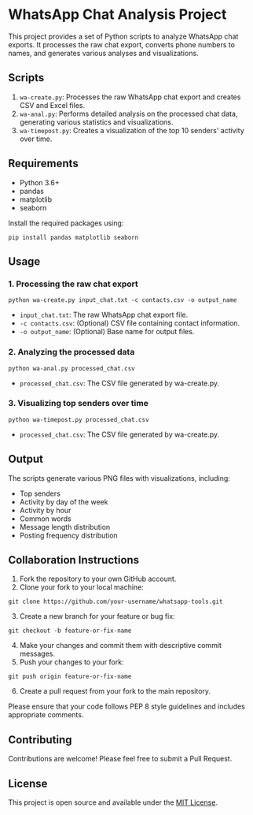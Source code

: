 # WhatsApp Chat Analysis Project

This project provides a set of Python scripts to analyze WhatsApp chat exports. It processes the raw chat export, converts phone numbers to names, and generates various analyses and visualizations.

## Scripts

1. `wa-create.py`: Processes the raw WhatsApp chat export and creates CSV and Excel files.
2. `wa-anal.py`: Performs detailed analysis on the processed chat data, generating various statistics and visualizations.
3. `wa-timepost.py`: Creates a visualization of the top 10 senders' activity over time.

## Requirements

- Python 3.6+
- pandas
- matplotlib
- seaborn

Install the required packages using:

```
pip install pandas matplotlib seaborn
```

## Usage

### 1. Processing the raw chat export

```
python wa-create.py input_chat.txt -c contacts.csv -o output_name
```

- `input_chat.txt`: The raw WhatsApp chat export file.
- `-c contacts.csv`: (Optional) CSV file containing contact information.
- `-o output_name`: (Optional) Base name for output files.

### 2. Analyzing the processed data

```
python wa-anal.py processed_chat.csv
```

- `processed_chat.csv`: The CSV file generated by wa-create.py.

### 3. Visualizing top senders over time

```
python wa-timepost.py processed_chat.csv
```

- `processed_chat.csv`: The CSV file generated by wa-create.py.

## Output

The scripts generate various PNG files with visualizations, including:

- Top senders
- Activity by day of the week
- Activity by hour
- Common words
- Message length distribution
- Posting frequency distribution

## Collaboration Instructions

1. Fork the repository to your own GitHub account.
2. Clone your fork to your local machine:

```
git clone https://github.com/your-username/whatsapp-tools.git
```

3. Create a new branch for your feature or bug fix:

```
git checkout -b feature-or-fix-name
```

4. Make your changes and commit them with descriptive commit messages.
5. Push your changes to your fork:

```
git push origin feature-or-fix-name
```

6. Create a pull request from your fork to the main repository.

Please ensure that your code follows PEP 8 style guidelines and includes appropriate comments.

## Contributing

Contributions are welcome! Please feel free to submit a Pull Request.

## License

This project is open source and available under the [MIT License](LICENSE).
